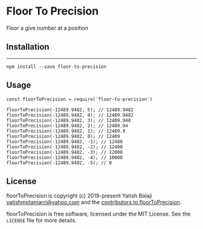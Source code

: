 # Floor To Precision
Floor a give number at a position

## Installation
----------------------

`npm install --save floor-to-precision`

## Usage
```
const floorToPrecision = require('floor-to-precision')

floorToPrecision(-12489.9482, 5); // 12489.9482
floorToPrecision(-12489.9482, 4); // 12489.9482
floorToPrecision(-12489.9482, 3); // 12489.948
floorToPrecision(-12489.9482, 2); // 12489.94
floorToPrecision(-12489.9482, 1); // 12489.9
floorToPrecision(-12489.9482, 0); // 12489
floorToPrecision(-12489.9482, -1); // 12480
floorToPrecision(-12489.9482, -2); // 12400
floorToPrecision(-12489.9482, -3); // 12000
floorToPrecision(-12489.9482, -4); // 10000
floorToPrecision(-12489.9482, -5); // 0
```

## License

floorToPrecision is copyright (c) 2019-present Yatish Balaji <yatishmotamarri@yahoo.com> and
the [contributors to floorToPrecision](https://github.com/yatishbalaji/floorToPrecision/graphs/contributors).

floorToPrecision is free software, licensed under the MIT License. See the
`LICENSE` file for more details.
